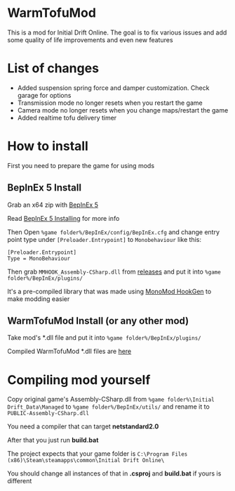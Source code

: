 # WarmTofuMod
This is a mod for Initial Drift Online. The goal is to fix various issues and add some quality of life improvements and even new features

# List of changes
- Added suspension spring force and damper customization. Check garage for options
- Transmission mode no longer resets when you restart the game
- Camera mode no longer resets when you change maps/restart the game
- Added realtime tofu delivery timer

# How to install
First you need to prepare the game for using mods
## BepInEx 5 Install
Grab an x64 zip with [BepInEx 5](https://github.com/BepInEx/BepInEx/releases/tag/v5.4.21)

Read [BepInEx 5 Installing](https://docs.bepinex.dev/articles/user_guide/installation/index.html) for more info

Then Open ```%game folder%/BepInEx/config/BepInEx.cfg``` and change entry point type under ```[Preloader.Entrypoint]``` to ```Monobehaviour``` like this:
```
[Preloader.Entrypoint]
Type = MonoBehaviour
```
Then grab ```MMHOOK_Assembly-CSharp.dll``` from [releases](https://github.com/Kert/WarmTofuMod/releases) and put it into ```%game folder%/BepInEx/plugins/```

It's a pre-compiled library that was made using [MonoMod HookGen](https://github.com/MonoMod/MonoMod/blob/master/README-RuntimeDetour.md) to make modding easier

## WarmTofuMod Install (or any other mod)
Take mod's *.dll file and put it into ```%game folder%/BepInEx/plugins/```

Compiled WarmTofuMod *.dll files are [here]([https://github.com/Kert/WarmTofuMod/releases](https://github.com/Kert/WarmTofuMod/releases/tag/MMHOOK_Assembly-CSharp.dll))

# Compiling mod yourself
Copy original game's Assembly-CSharp.dll from ```%game folder%\Initial Drift_Data\Managed``` to ```%game folder%/BepInEx/utils/``` and rename it to ```PUBLIC-Assembly-CSharp.dll```

You need a compiler that can target **netstandard2.0**

After that you just run **build.bat**

The project expects that your game folder is ```C:\Program Files (x86)\Steam\steamapps\common\Initial Drift Online\```

You should change all instances of that in **.csproj** and **build.bat** if yours is different 
